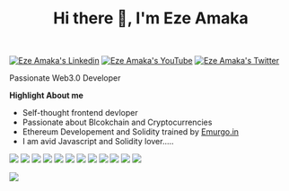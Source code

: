 <h1 align="center">Hi there 👋, I'm Eze Amaka</h1>
<br />
    
[![Eze Amaka's Linkedin](https://img.shields.io/badge/LinkedIn-0077B5?style=for-the-badge&logo=linkedin&logoColor=white)](https://www.linkedin.com/in/ezeamaka2/)
[![Eze Amaka's YouTube](https://img.shields.io/badge/YouTube-FF0000?style=for-the-badge&logo=youtube&logoColor=white)](https://www.youtube.com/channel/UCRE_G8F6PKckbBOdvwZEVsA)
[![Eze Amaka's Twitter](https://img.shields.io/badge/Twitter-1DA1F2?style=for-the-badge&logo=twitter&logoColor=white)](https://twitter.com/ezeamaka2)

<p>Passionate Web3.0 Developer</p>

**Highlight About me**
- Self-thought frontend devloper
- Passionate about Blcokchain and Cryptocurrencies
- Ethereum Developement and Solidity trained by [Emurgo.in](https://emurgo.in)
- I am avid Javascript and Solidity lover.....

<p>
<img src ="https://img.shields.io/badge/Ethereum-3C3C3D?style=for-the-badge&logo=Ethereum&logoColor=white"/>
<img src ="https://img.shields.io/badge/Solidity-3C3C3D?style=for-the-badge&logo=Solidity&logoColor=white"/>
<img src ="https://img.shields.io/badge/Smart Contract-3C3C3D?style=for-the-badge&logo=SmartContract&logoColor=white"/>
<img src ="https://img.shields.io/badge/React-20232A?style=for-the-badge&logo=react&logoColor=61DAFB"/>
<img src ="https://img.shields.io/badge/Redux-593D88?style=for-the-badge&logo=redux&logoColor=white"/>
<img src ="https://img.shields.io/badge/html5-%23E34F26.svg?style=for-the-badge&logo=html5&logoColor=white"/>
<img src ="https://img.shields.io/badge/javascript-%23323330.svg?style=for-the-badge&logo=javascript&logoColor=%23F7DF1E"/>
<img src ="https://img.shields.io/badge/typescript-%23007ACC.svg?style=for-the-badge&logo=typescript&logoColor=white"/>
<img src ="https://img.shields.io/badge/-hardhat-%23C21325?style=for-the-badge&logo=hardhat&logoColor=white)"/>
<img src ="https://img.shields.io/badge/-truffle-%23C21325?style=for-the-badge&logo=hardhat&logoColor=white)"/>
<img src ="https://img.shields.io/badge/-we3js-%23C21325?style=for-the-badge&logo=hardhat&logoColor=white)"/>
<img src ="https://img.shields.io/badge/-ethersjs-%23C21325?style=for-the-badge&logo=hardhat&logoColor=white)"/>
</p>

<img 
   src="https://github-readme-stats.vercel.app/api?username=ezeamaka2&show_icons=true&theme=tokyonight" 
/>
